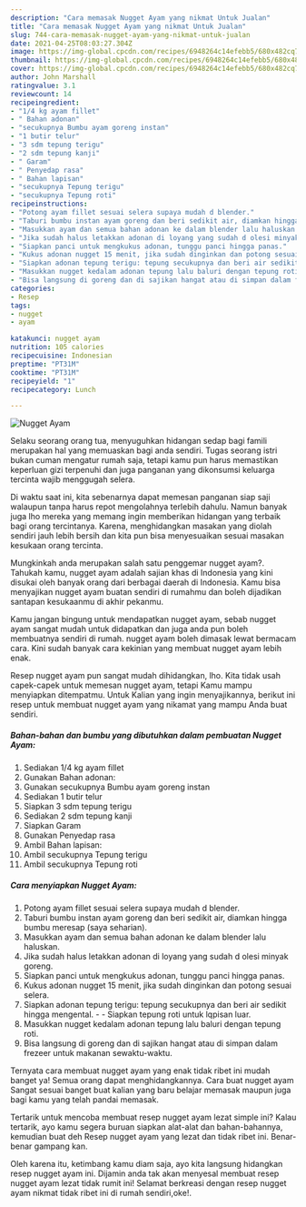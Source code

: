 ```yaml
---
description: "Cara memasak Nugget Ayam yang nikmat Untuk Jualan"
title: "Cara memasak Nugget Ayam yang nikmat Untuk Jualan"
slug: 744-cara-memasak-nugget-ayam-yang-nikmat-untuk-jualan
date: 2021-04-25T08:03:27.304Z
image: https://img-global.cpcdn.com/recipes/6948264c14efebb5/680x482cq70/nugget-ayam-foto-resep-utama.jpg
thumbnail: https://img-global.cpcdn.com/recipes/6948264c14efebb5/680x482cq70/nugget-ayam-foto-resep-utama.jpg
cover: https://img-global.cpcdn.com/recipes/6948264c14efebb5/680x482cq70/nugget-ayam-foto-resep-utama.jpg
author: John Marshall
ratingvalue: 3.1
reviewcount: 14
recipeingredient:
- "1/4 kg ayam fillet"
- " Bahan adonan"
- "secukupnya Bumbu ayam goreng instan"
- "1 butir telur"
- "3 sdm tepung terigu"
- "2 sdm tepung kanji"
- " Garam"
- " Penyedap rasa"
- " Bahan lapisan"
- "secukupnya Tepung terigu"
- "secukupnya Tepung roti"
recipeinstructions:
- "Potong ayam fillet sesuai selera supaya mudah d blender."
- "Taburi bumbu instan ayam goreng dan beri sedikit air, diamkan hingga bumbu meresap (saya seharian)."
- "Masukkan ayam dan semua bahan adonan ke dalam blender lalu haluskan."
- "Jika sudah halus letakkan adonan di loyang yang sudah d olesi minyak goreng."
- "Siapkan panci untuk mengkukus adonan, tunggu panci hingga panas."
- "Kukus adonan nugget 15 menit, jika sudah dinginkan dan potong sesuai selera."
- "Siapkan adonan tepung terigu: tepung secukupnya dan beri air sedikit hingga mengental.  Siapkan tepung roti untuk lqpisan luar."
- "Masukkan nugget kedalam adonan tepung lalu baluri dengan tepung roti."
- "Bisa langsung di goreng dan di sajikan hangat atau di simpan dalam frezeer untuk makanan sewaktu-waktu."
categories:
- Resep
tags:
- nugget
- ayam

katakunci: nugget ayam 
nutrition: 105 calories
recipecuisine: Indonesian
preptime: "PT31M"
cooktime: "PT31M"
recipeyield: "1"
recipecategory: Lunch

---
```



![Nugget Ayam](https://img-global.cpcdn.com/recipes/6948264c14efebb5/680x482cq70/nugget-ayam-foto-resep-utama.jpg)

Selaku seorang orang tua, menyuguhkan hidangan sedap bagi famili merupakan hal yang memuaskan bagi anda sendiri. Tugas seorang istri bukan cuman mengatur rumah saja, tetapi kamu pun harus memastikan keperluan gizi terpenuhi dan juga panganan yang dikonsumsi keluarga tercinta wajib menggugah selera.

Di waktu  saat ini, kita sebenarnya dapat memesan panganan siap saji walaupun tanpa harus repot mengolahnya terlebih dahulu. Namun banyak juga lho mereka yang memang ingin memberikan hidangan yang terbaik bagi orang tercintanya. Karena, menghidangkan masakan yang diolah sendiri jauh lebih bersih dan kita pun bisa menyesuaikan sesuai masakan kesukaan orang tercinta. 



Mungkinkah anda merupakan salah satu penggemar nugget ayam?. Tahukah kamu, nugget ayam adalah sajian khas di Indonesia yang kini disukai oleh banyak orang dari berbagai daerah di Indonesia. Kamu bisa menyajikan nugget ayam buatan sendiri di rumahmu dan boleh dijadikan santapan kesukaanmu di akhir pekanmu.

Kamu jangan bingung untuk mendapatkan nugget ayam, sebab nugget ayam sangat mudah untuk didapatkan dan juga anda pun boleh membuatnya sendiri di rumah. nugget ayam boleh dimasak lewat bermacam cara. Kini sudah banyak cara kekinian yang membuat nugget ayam lebih enak.

Resep nugget ayam pun sangat mudah dihidangkan, lho. Kita tidak usah capek-capek untuk memesan nugget ayam, tetapi Kamu mampu menyiapkan ditempatmu. Untuk Kalian yang ingin menyajikannya, berikut ini resep untuk membuat nugget ayam yang nikamat yang mampu Anda buat sendiri.

<!--inarticleads1-->

##### Bahan-bahan dan bumbu yang dibutuhkan dalam pembuatan Nugget Ayam:

1. Sediakan 1/4 kg ayam fillet
1. Gunakan  Bahan adonan:
1. Gunakan secukupnya Bumbu ayam goreng instan
1. Sediakan 1 butir telur
1. Siapkan 3 sdm tepung terigu
1. Sediakan 2 sdm tepung kanji
1. Siapkan  Garam
1. Gunakan  Penyedap rasa
1. Ambil  Bahan lapisan:
1. Ambil secukupnya Tepung terigu
1. Ambil secukupnya Tepung roti




<!--inarticleads2-->

##### Cara menyiapkan Nugget Ayam:

1. Potong ayam fillet sesuai selera supaya mudah d blender.
1. Taburi bumbu instan ayam goreng dan beri sedikit air, diamkan hingga bumbu meresap (saya seharian).
1. Masukkan ayam dan semua bahan adonan ke dalam blender lalu haluskan.
1. Jika sudah halus letakkan adonan di loyang yang sudah d olesi minyak goreng.
1. Siapkan panci untuk mengkukus adonan, tunggu panci hingga panas.
1. Kukus adonan nugget 15 menit, jika sudah dinginkan dan potong sesuai selera.
1. Siapkan adonan tepung terigu: tepung secukupnya dan beri air sedikit hingga mengental. -  - Siapkan tepung roti untuk lqpisan luar.
1. Masukkan nugget kedalam adonan tepung lalu baluri dengan tepung roti.
1. Bisa langsung di goreng dan di sajikan hangat atau di simpan dalam frezeer untuk makanan sewaktu-waktu.




Ternyata cara membuat nugget ayam yang enak tidak ribet ini mudah banget ya! Semua orang dapat menghidangkannya. Cara buat nugget ayam Sangat sesuai banget buat kalian yang baru belajar memasak maupun juga bagi kamu yang telah pandai memasak.

Tertarik untuk mencoba membuat resep nugget ayam lezat simple ini? Kalau tertarik, ayo kamu segera buruan siapkan alat-alat dan bahan-bahannya, kemudian buat deh Resep nugget ayam yang lezat dan tidak ribet ini. Benar-benar gampang kan. 

Oleh karena itu, ketimbang kamu diam saja, ayo kita langsung hidangkan resep nugget ayam ini. Dijamin anda tak akan menyesal membuat resep nugget ayam lezat tidak rumit ini! Selamat berkreasi dengan resep nugget ayam nikmat tidak ribet ini di rumah sendiri,oke!.


